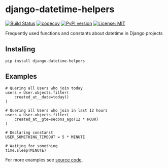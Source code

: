 # django-datetime-helpers

[![Build Status](https://travis-ci.org/eugen1j/django-datetime-helpers.svg?branch=master)](https://travis-ci.org/eugen1j/django-datetime-helpers)
[![codecov](https://codecov.io/gh/eugen1j/django-datetime-helpers/branch/master/graph/badge.svg?token=AE62KEYZHD)](https://codecov.io/gh/eugen1j/django-datetime-helpers)
[![PyPI version](https://badge.fury.io/py/django-datetime-helpers.svg)](https://badge.fury.io/py/django-datetime-helpers)
[![License: MIT](https://img.shields.io/badge/License-MIT-green.svg)](https://github.com/eugen1j/django-datetime-helpers/blob/master/LICENSE)


Frequently used functions and constants about datetime in Django projects


## Installing

    pip install django-datetime-helpers

## Examples
    

    # Quering all Users who join today
    users = User.objects.filter(
        created_at__date=today()
    )
    
    # Quering all Users who join in last 12 hours
    users = User.objects.filter(
        created_at__gte=secons_ago(12 * HOUR)
    )

    # Declaring constanst
    USER_SOMETHING_TIMEOUT = 5 * MINUTE
    
    # Waiting for something
    time.sleep(MINUTE)
    
For more examples see [source code](https://github.com/eugen1j/django-datetime-helpers/blob/master/django_datetime_helpers/helpers.py).